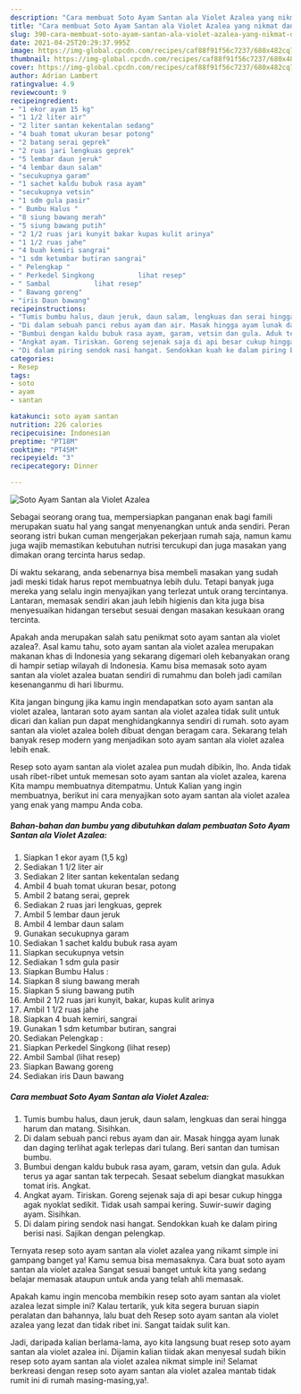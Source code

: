 ```yaml
---
description: "Cara membuat Soto Ayam Santan ala Violet Azalea yang nikmat dan Mudah Dibuat"
title: "Cara membuat Soto Ayam Santan ala Violet Azalea yang nikmat dan Mudah Dibuat"
slug: 390-cara-membuat-soto-ayam-santan-ala-violet-azalea-yang-nikmat-dan-mudah-dibuat
date: 2021-04-25T20:29:37.995Z
image: https://img-global.cpcdn.com/recipes/caf88f91f56c7237/680x482cq70/soto-ayam-santan-ala-violet-azalea-foto-resep-utama.jpg
thumbnail: https://img-global.cpcdn.com/recipes/caf88f91f56c7237/680x482cq70/soto-ayam-santan-ala-violet-azalea-foto-resep-utama.jpg
cover: https://img-global.cpcdn.com/recipes/caf88f91f56c7237/680x482cq70/soto-ayam-santan-ala-violet-azalea-foto-resep-utama.jpg
author: Adrian Lambert
ratingvalue: 4.9
reviewcount: 9
recipeingredient:
- "1 ekor ayam 15 kg"
- "1 1/2 liter air"
- "2 liter santan kekentalan sedang"
- "4 buah tomat ukuran besar potong"
- "2 batang serai geprek"
- "2 ruas jari lengkuas geprek"
- "5 lembar daun jeruk"
- "4 lembar daun salam"
- "secukupnya garam"
- "1 sachet kaldu bubuk rasa ayam"
- "secukupnya vetsin"
- "1 sdm gula pasir"
- " Bumbu Halus "
- "8 siung bawang merah"
- "5 siung bawang putih"
- "2 1/2 ruas jari kunyit bakar kupas kulit arinya"
- "1 1/2 ruas jahe"
- "4 buah kemiri sangrai"
- "1 sdm ketumbar butiran sangrai"
- " Pelengkap "
- " Perkedel Singkong           lihat resep"
- " Sambal           lihat resep"
- " Bawang goreng"
- "iris Daun bawang"
recipeinstructions:
- "Tumis bumbu halus, daun jeruk, daun salam, lengkuas dan serai hingga harum dan matang. Sisihkan."
- "Di dalam sebuah panci rebus ayam dan air. Masak hingga ayam lunak dan daging terlihat agak terlepas dari tulang. Beri santan dan tumisan bumbu."
- "Bumbui dengan kaldu bubuk rasa ayam, garam, vetsin dan gula. Aduk terus ya agar santan tak terpecah. Sesaat sebelum diangkat masukkan tomat iris. Angkat."
- "Angkat ayam. Tiriskan. Goreng sejenak saja di api besar cukup hingga agak nyoklat sedikit. Tidak usah sampai kering. Suwir-suwir daging ayam. Sisihkan."
- "Di dalam piring sendok nasi hangat. Sendokkan kuah ke dalam piring berisi nasi. Sajikan dengan pelengkap."
categories:
- Resep
tags:
- soto
- ayam
- santan

katakunci: soto ayam santan 
nutrition: 226 calories
recipecuisine: Indonesian
preptime: "PT18M"
cooktime: "PT45M"
recipeyield: "3"
recipecategory: Dinner

---
```



![Soto Ayam Santan ala Violet Azalea](https://img-global.cpcdn.com/recipes/caf88f91f56c7237/680x482cq70/soto-ayam-santan-ala-violet-azalea-foto-resep-utama.jpg)

Sebagai seorang orang tua, mempersiapkan panganan enak bagi famili merupakan suatu hal yang sangat menyenangkan untuk anda sendiri. Peran seorang istri bukan cuman mengerjakan pekerjaan rumah saja, namun kamu juga wajib memastikan kebutuhan nutrisi tercukupi dan juga masakan yang dimakan orang tercinta harus sedap.

Di waktu  sekarang, anda sebenarnya bisa membeli masakan yang sudah jadi meski tidak harus repot membuatnya lebih dulu. Tetapi banyak juga mereka yang selalu ingin menyajikan yang terlezat untuk orang tercintanya. Lantaran, memasak sendiri akan jauh lebih higienis dan kita juga bisa menyesuaikan hidangan tersebut sesuai dengan masakan kesukaan orang tercinta. 



Apakah anda merupakan salah satu penikmat soto ayam santan ala violet azalea?. Asal kamu tahu, soto ayam santan ala violet azalea merupakan makanan khas di Indonesia yang sekarang digemari oleh kebanyakan orang di hampir setiap wilayah di Indonesia. Kamu bisa memasak soto ayam santan ala violet azalea buatan sendiri di rumahmu dan boleh jadi camilan kesenanganmu di hari liburmu.

Kita jangan bingung jika kamu ingin mendapatkan soto ayam santan ala violet azalea, lantaran soto ayam santan ala violet azalea tidak sulit untuk dicari dan kalian pun dapat menghidangkannya sendiri di rumah. soto ayam santan ala violet azalea boleh dibuat dengan beragam cara. Sekarang telah banyak resep modern yang menjadikan soto ayam santan ala violet azalea lebih enak.

Resep soto ayam santan ala violet azalea pun mudah dibikin, lho. Anda tidak usah ribet-ribet untuk memesan soto ayam santan ala violet azalea, karena Kita mampu membuatnya ditempatmu. Untuk Kalian yang ingin membuatnya, berikut ini cara menyajikan soto ayam santan ala violet azalea yang enak yang mampu Anda coba.

<!--inarticleads1-->

##### Bahan-bahan dan bumbu yang dibutuhkan dalam pembuatan Soto Ayam Santan ala Violet Azalea:

1. Siapkan 1 ekor ayam (1,5 kg)
1. Sediakan 1 1/2 liter air
1. Sediakan 2 liter santan kekentalan sedang
1. Ambil 4 buah tomat ukuran besar, potong
1. Ambil 2 batang serai, geprek
1. Sediakan 2 ruas jari lengkuas, geprek
1. Ambil 5 lembar daun jeruk
1. Ambil 4 lembar daun salam
1. Gunakan secukupnya garam
1. Sediakan 1 sachet kaldu bubuk rasa ayam
1. Siapkan secukupnya vetsin
1. Sediakan 1 sdm gula pasir
1. Siapkan  Bumbu Halus :
1. Siapkan 8 siung bawang merah
1. Siapkan 5 siung bawang putih
1. Ambil 2 1/2 ruas jari kunyit, bakar, kupas kulit arinya
1. Ambil 1 1/2 ruas jahe
1. Siapkan 4 buah kemiri, sangrai
1. Gunakan 1 sdm ketumbar butiran, sangrai
1. Sediakan  Pelengkap :
1. Siapkan  Perkedel Singkong           (lihat resep)
1. Ambil  Sambal           (lihat resep)
1. Siapkan  Bawang goreng
1. Sediakan iris Daun bawang




<!--inarticleads2-->

##### Cara membuat Soto Ayam Santan ala Violet Azalea:

1. Tumis bumbu halus, daun jeruk, daun salam, lengkuas dan serai hingga harum dan matang. Sisihkan.
1. Di dalam sebuah panci rebus ayam dan air. Masak hingga ayam lunak dan daging terlihat agak terlepas dari tulang. Beri santan dan tumisan bumbu.
1. Bumbui dengan kaldu bubuk rasa ayam, garam, vetsin dan gula. Aduk terus ya agar santan tak terpecah. Sesaat sebelum diangkat masukkan tomat iris. Angkat.
1. Angkat ayam. Tiriskan. Goreng sejenak saja di api besar cukup hingga agak nyoklat sedikit. Tidak usah sampai kering. Suwir-suwir daging ayam. Sisihkan.
1. Di dalam piring sendok nasi hangat. Sendokkan kuah ke dalam piring berisi nasi. Sajikan dengan pelengkap.




Ternyata resep soto ayam santan ala violet azalea yang nikamt simple ini gampang banget ya! Kamu semua bisa memasaknya. Cara buat soto ayam santan ala violet azalea Sangat sesuai banget untuk kita yang sedang belajar memasak ataupun untuk anda yang telah ahli memasak.

Apakah kamu ingin mencoba membikin resep soto ayam santan ala violet azalea lezat simple ini? Kalau tertarik, yuk kita segera buruan siapin peralatan dan bahannya, lalu buat deh Resep soto ayam santan ala violet azalea yang lezat dan tidak ribet ini. Sangat taidak sulit kan. 

Jadi, daripada kalian berlama-lama, ayo kita langsung buat resep soto ayam santan ala violet azalea ini. Dijamin kalian tiidak akan menyesal sudah bikin resep soto ayam santan ala violet azalea nikmat simple ini! Selamat berkreasi dengan resep soto ayam santan ala violet azalea mantab tidak rumit ini di rumah masing-masing,ya!.

